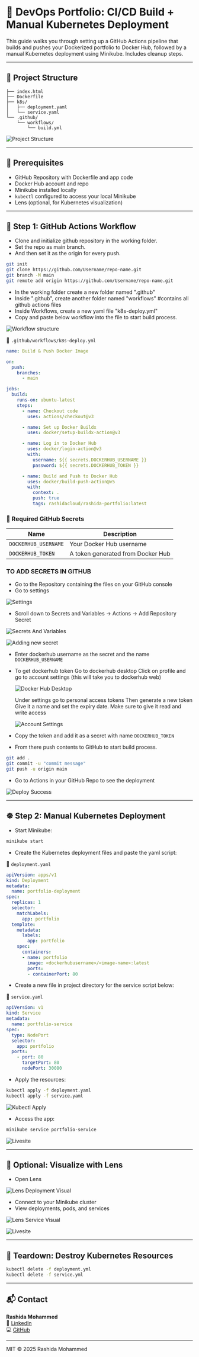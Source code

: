 
# 🚀 DevOps Portfolio: CI/CD Build + Manual Kubernetes Deployment

This guide walks you through setting up a GitHub Actions pipeline that builds and pushes your Dockerized portfolio to Docker Hub, followed by a manual Kubernetes deployment using Minikube. Includes cleanup steps.

---

## 📁 Project Structure

```
├── index.html
├── Dockerfile
├── k8s/
│   ├── deployment.yaml
│   └── service.yaml
└── .github/
    └── workflows/
        └── build.yml
```

![Project Structure](images/projectfolder.png)

---

## 🧱 Prerequisites

- GitHub Repository with Dockerfile and app code
- Docker Hub account and repo
- Minikube installed locally
- `kubectl` configured to access your local Minikube
- Lens (optional, for Kubernetes visualization)

---

## 🔄 Step 1: GitHub Actions Workflow

- Clone and initialize github repository in the working folder.
- Set the repo as main branch.
- And then set it as the origin for every push.

```bash
git init
git clone https://github.com/Username/repo-name.git
git branch -M main
git remote add origin https://github.com/Username/repo-name.git
```

- In the working folder create a new folder named ".github"
- Inside ".github", create another folder named "workflows" #contains all github actions files
- Inside Workflows, create a new yaml file "k8s-deploy.yml"
- Copy and paste below workflow into the file to start build process.

![Workflow structure](images/workflowstructure.png)

📄 `.github/workflows/k8s-deploy.yml`

```yaml
name: Build & Push Docker Image

on:
  push:
    branches:
      - main

jobs:
  build:
    runs-on: ubuntu-latest
    steps:
      - name: Checkout code
        uses: actions/checkout@v3

      - name: Set up Docker Buildx
        uses: docker/setup-buildx-action@v3

      - name: Log in to Docker Hub
        uses: docker/login-action@v3
        with:
          username: ${{ secrets.DOCKERHUB_USERNAME }}
          password: ${{ secrets.DOCKERHUB_TOKEN }}

      - name: Build and Push to Docker Hub
        uses: docker/build-push-action@v5
        with:
          context: .
          push: true
          tags: rashidacloud/rashida-portfolio:latest
```

### 🔐 Required GitHub Secrets

| Name                | Description                      |
|---------------------|----------------------------------|
| `DOCKERHUB_USERNAME`| Your Docker Hub username         |
| `DOCKERHUB_TOKEN`   | A token generated from Docker Hub |

### TO ADD SECRETS IN GITHUB

- Go to the Repository containing the files on your GitHub console
- Go to settings

![Settings](images/reposettings.png)

- Scroll down to Secrets and Variables → Actions → Add Repository Secret

![Secrets And Variables](images/sandvactions.png)

![Adding new secret](images/newreposecret)

- Enter dockerhub username as the secret and the name `DOCKERHUB_USERNAME`
- To get dockerhub token
   Go to dockerhub desktop
   Click on profile and go to account settings (this will take you to dockerhub web)
  
   ![Docker Hub Desktop](images/dockerhubsettings.png)

   Under settings go to personal access tokens
   Then generate a new token
   Give it a name and set the expiry date. Make sure to give it read and write access

   ![Account Settings](images/secretaccesstoken.png)

- Copy the token and add it as a secret with name `DOCKERHUB_TOKEN`  
- From there push contents to GitHub to start build process.

```bash
git add .
git commit -u "commit message"
git push -u origin main
```

- Go to Actions in your GitHub Repo to see the deployment

![Deploy Success](images/deploy%20success.png)

---

## ☸️ Step 2: Manual Kubernetes Deployment

- Start Minikube:

```bash
minikube start
```

- Create the Kubernetes deployment files and paste the yaml script:

📄 `deployment.yaml`

```yaml
apiVersion: apps/v1
kind: Deployment
metadata:
  name: portfolio-deployment
spec:
  replicas: 1
  selector:
    matchLabels:
      app: portfolio
  template:
    metadata:
      labels:
        app: portfolio
    spec:
      containers:
      - name: portfolio
        image: <dockerhubusername>/<image-name>:latest
        ports:
        - containerPort: 80
```

- Create a new file in project directory for the service script below:

📄 `service.yaml`

```yaml
apiVersion: v1
kind: Service
metadata:
  name: portfolio-service
spec:
  type: NodePort
  selector:
    app: portfolio
  ports:
    - port: 80
      targetPort: 80
      nodePort: 30080
```

- Apply the resources:

```bash
kubectl apply -f deployment.yaml
kubectl apply -f service.yaml
```

![Kubectl Apply](images/k8sdeployment.png)

- Access the app:

```bash
minikube service portfolio-service
```

![Livesite](images/livesite.png)

---

## 👀 Optional: Visualize with Lens

- Open Lens

![Lens Deployment Visual](images/lensupdate.png)

- Connect to your Minikube cluster
- View deployments, pods, and services

![Lens Service Visual](images/lensservice.png)

![Livesite](images/livesite.png)

---

## 🧨 Teardown: Destroy Kubernetes Resources

```bash
kubectl delete -f deployment.yml
kubectl delete -f service.yml
```

---

## 📬 Contact

**Rashida Mohammed**  
🔗 [LinkedIn](https://www.linkedin.com/in/rashida-mohammed-cloud)  
💻 [GitHub](https://github.com/Rashkerry-newversion)

---

MIT © 2025 Rashida Mohammed
